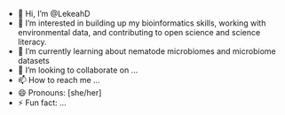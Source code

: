 - 👋 Hi, I’m @LekeahD
- 👀 I’m interested in building up my bioinformatics skills, working with environmental data, and contributing to open science and science literacy.
- 🌱 I’m currently learning about nematode microbiomes and microbiome datasets
- 💞️ I’m looking to collaborate on ...
- 📫 How to reach me ...
- 😄 Pronouns: [she/her]
- ⚡ Fun fact: ...

<!---
LekeahD/LekeahD is a ✨ special ✨ repository because its `README.md` (this file) appears on your GitHub profile.
You can click the Preview link to take a look at your changes.
--->
